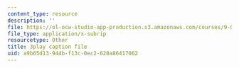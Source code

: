 ```yaml
---
content_type: resource
description: ''
file: https://ol-ocw-studio-app-production.s3.amazonaws.com/courses/9-00sc-introduction-to-psychology-fall-2011/a9b65d13944bf13c0ec2620a86417062_bihrpOS0qtY.srt
file_type: application/x-subrip
resourcetype: Other
title: 3play caption file
uid: a9b65d13-944b-f13c-0ec2-620a86417062
---
```

